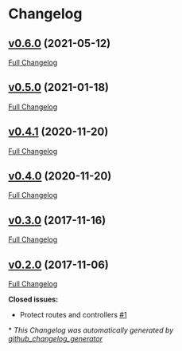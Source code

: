 # Changelog

## [v0.6.0](https://github.com/afdev82/solidus_catalog_mode/tree/v0.6.0) (2021-05-12)

[Full Changelog](https://github.com/afdev82/solidus_catalog_mode/compare/v0.5.0...v0.6.0)

## [v0.5.0](https://github.com/afdev82/solidus_catalog_mode/tree/v0.5.0) (2021-01-18)

[Full Changelog](https://github.com/afdev82/solidus_catalog_mode/compare/v0.4.1...v0.5.0)

## [v0.4.1](https://github.com/afdev82/solidus_catalog_mode/tree/v0.4.1) (2020-11-20)

[Full Changelog](https://github.com/afdev82/solidus_catalog_mode/compare/v0.4.0...v0.4.1)

## [v0.4.0](https://github.com/afdev82/solidus_catalog_mode/tree/v0.4.0) (2020-11-20)

[Full Changelog](https://github.com/afdev82/solidus_catalog_mode/compare/v0.3.0...v0.4.0)

## [v0.3.0](https://github.com/afdev82/solidus_catalog_mode/tree/v0.3.0) (2017-11-16)

[Full Changelog](https://github.com/afdev82/solidus_catalog_mode/compare/v0.2.0...v0.3.0)

## [v0.2.0](https://github.com/afdev82/solidus_catalog_mode/tree/v0.2.0) (2017-11-06)

[Full Changelog](https://github.com/afdev82/solidus_catalog_mode/compare/8baefaccffbd9de56324e705a3a3b2580482f092...v0.2.0)

**Closed issues:**

- Protect routes and controllers [\#1](https://github.com/afdev82/solidus_catalog_mode/issues/1)



\* *This Changelog was automatically generated by [github_changelog_generator](https://github.com/github-changelog-generator/github-changelog-generator)*
